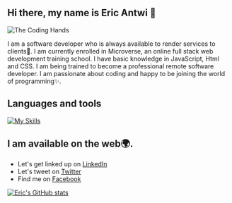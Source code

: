 ## Hi there, my name is Eric Antwi 👋
![The Coding Hands](https://user-images.githubusercontent.com/112702953/230143450-167870d4-ef1a-4e58-8edf-0e89b02448b3.png)

I am a software developer who is always available to render services to clients🤝. I am currently enrolled in Microverse, an online full stack web development training school. I have basic knowledge in JavaScript, Html and CSS. I am being trained to become a professional remote software developer. I am passionate about coding and happy to be joining the world of programming✨.


## Languages and tools
[![My Skills](https://skillicons.dev/icons?i=html,css,js,webpack,react,vscode)](https://skillicons.dev)


## I am available on the web🌍.
- Let's get linked up on <a href = "https://www.linkedin.com/in/eric-opoku-antwi384/">LinkedIn</a>
- Let's tweet on  <a href = "https://twitter.com/EricAntwi384">Twitter</a>
- Find me on <a href = "https://www.facebook.com/">Facebook</a>


[![Eric's GitHub stats](https://github-readme-stats.vercel.app/api?username=Mylo16&&show_icons=true&theme=dark)](https://github.com/Mylo16)


<!--
**Mylo16/Mylo16** is a ✨ _special_ ✨ repository because its `README.md` (this file) appears on your GitHub profile.

Here are some ideas to get you started:

- 🔭 I’m currently working on ...
- 🌱 I’m currently learning ...
- 👯 I’m looking to collaborate on ...
- 🤔 I’m looking for help with ...
- 💬 Ask me about ...
- 📫 How to reach me: ...
- 😄 Pronouns: ...
- ⚡ Fun fact: ...
-->
